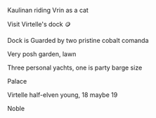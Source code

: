 
Kaulinan riding Vrin as a cat

Visit Virtelle's dock 🪙

Dock is Guarded by two pristine cobalt comanda

Very posh garden, lawn

Three personal yachts, one is party barge size

Palace


Virtelle half-elven
young, 18 maybe 19

Noble







